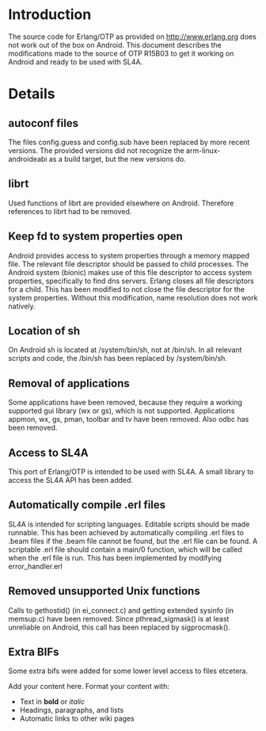 # Introduction #

The source code for Erlang/OTP as provided on http://www.erlang.org does not work out of the box on Android. This document describes the modifications made to the source of OTP R15B03 to get it working on Android and ready to be used with SL4A.


# Details #

## autoconf files ##

The files config.guess and config.sub have been replaced by more recent versions. The provided versions did not recognize the arm-linux-androideabi as a build target, but the new versions do.

## librt ##

Used functions of librt are provided elsewhere on Android. Therefore references to librt had to be removed.

## Keep fd to system properties open ##

Android provides access to system properties through a memory mapped file. The relevant file descriptor should be passed to child processes. The Android system (bionic) makes use of this file descriptor to access system properties, specifically to find dns servers.
Erlang closes all file descriptors for a child. This has been modified to not close the file descriptor for the system properties. Without this modification, name resolution does not work natively.

## Location of sh ##

On Android sh is located at /system/bin/sh, not at /bin/sh. In all relevant scripts and code, the /bin/sh has been replaced by /system/bin/sh.

## Removal of applications ##

Some applications have been removed, because they require a working supported gui library (wx or gs), which is not supported. Applications appmon, wx, gs, pman, toolbar and tv have been removed. Also odbc has been removed.

## Access to SL4A ##

This port of Erlang/OTP is intended to be used with SL4A. A small library to access the SL4A API has been added.

## Automatically compile .erl files ##

SL4A is intended for scripting languages. Editable scripts should be made runnable. This has been achieved by automatically compiling .erl files to .beam files if the .beam file cannot be found, but the .erl file can be found. A scriptable .erl file should contain a main/0 function, which will be called when the .erl file is run.
This has been implemented by modifying error\_handler.erl

## Removed unsupported Unix functions ##

Calls to gethostid() (in ei\_connect.c) and getting extended sysinfo (in memsup.c) have been removed. Since pthread\_sigmask() is at least unreliable on Android, this call has been replaced by sigprocmask().

## Extra BIFs ##

Some extra bifs were added for some lower level access to files etcetera.


Add your content here.  Format your content with:
  * Text in **bold** or _italic_
  * Headings, paragraphs, and lists
  * Automatic links to other wiki pages